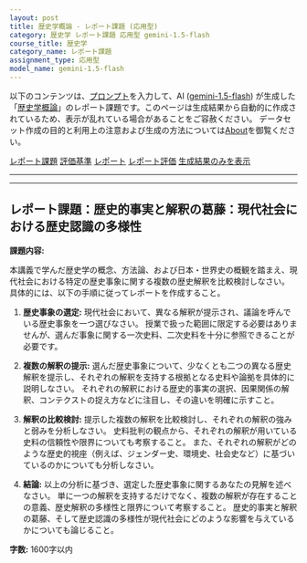 ```yaml
---
layout: post
title: 歴史学概論 - レポート課題 (応用型)
category: 歴史学 レポート課題 応用型 gemini-1.5-flash
course_title: 歴史学
category_name: レポート課題
assignment_type: 応用型
model_name: gemini-1.5-flash
---
```


以下のコンテンツは、[プロンプト](http://127.0.0.1:8000/generated/歴史学/gemini-1.5-flash/prompt_レポート課題-応用型.md)を入力して、AI ([gemini-1.5-flash](contents/gemini-1.5-flash)) が生成した「[歴史学概論](/contents/歴史学/)」のレポート課題です。このページは生成結果から自動的に作成されているため、表示が乱れている場合があることをご容赦ください。
データセット作成の目的と利用上の注意および生成の方法については[About](/About)を御覧ください。

[レポート課題](../レポート課題-応用型)
[評価基準](../評価基準-応用型)
[レポート](../レポート-応用型)
[レポート評価](../レポート評価-応用型)
[生成結果のみを表示](http://127.0.0.1:8000/generated/歴史学/gemini-1.5-flash/レポート課題-応用型.md)
  

***
***
  
## レポート課題：歴史的事実と解釈の葛藤：現代社会における歴史認識の多様性

**課題内容:**

本講義で学んだ歴史学の概念、方法論、および日本・世界史の概観を踏まえ、現代社会における特定の歴史事象に関する複数の歴史解釈を比較検討しなさい。  具体的には、以下の手順に従ってレポートを作成すること。

1. **歴史事象の選定:**  現代社会において、異なる解釈が提示され、議論を呼んでいる歴史事象を一つ選びなさい。  授業で扱った範囲に限定する必要はありませんが、選んだ事象に関する一次史料、二次史料を十分に参照できることが必要です。

2. **複数の解釈の提示:** 選んだ歴史事象について、少なくとも二つの異なる歴史解釈を提示し、それぞれの解釈を支持する根拠となる史料や論拠を具体的に説明しなさい。  それぞれの解釈における歴史的事実の選択、因果関係の解釈、コンテクストの捉え方などに注目し、その違いを明確に示すこと。

3. **解釈の比較検討:**  提示した複数の解釈を比較検討し、それぞれの解釈の強みと弱みを分析しなさい。  史料批判の観点から、それぞれの解釈が用いている史料の信頼性や限界についても考察すること。  また、それぞれの解釈がどのような歴史的視座（例えば、ジェンダー史、環境史、社会史など）に基づいているのかについても分析しなさい。

4. **結論:**  以上の分析に基づき、選定した歴史事象に関するあなたの見解を述べなさい。  単に一つの解釈を支持するだけでなく、複数の解釈が存在することの意義、歴史解釈の多様性と限界について考察すること。  歴史的事実と解釈の葛藤、そして歴史認識の多様性が現代社会にどのような影響を与えているかについても論じること。


**字数:** 1600字以内
